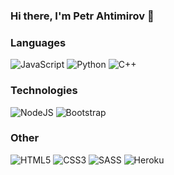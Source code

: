 ### Hi there, I'm Petr Ahtimirov 👋

### Languages
![JavaScript](https://img.shields.io/badge/javascript-0D1117.svg?style=for-the-badge&logo=javascript&logoColor=%23F7DF1E)  ![Python](https://img.shields.io/badge/python-0D1117?style=for-the-badge&logo=python&logoColor=1F6FEB)  ![C++](https://img.shields.io/badge/c++-0D1117.svg?style=for-the-badge&logo=c%2B%2B&logoColor=white)

### Technologies
![NodeJS](https://img.shields.io/badge/node.js-0D1117?style=flat-square&logo=node.js&logoColor=%23white)  ![Bootstrap](https://img.shields.io/badge/bootstrap-0D1117.svg?style=flat-square&logo=bootstrap&logoColor=%23563D7C)

### Other
![HTML5](https://img.shields.io/badge/html5-0D1117.svg?style=flat-square&logo=html5&logoColor=%23E34F26)  ![CSS3](https://img.shields.io/badge/css3-0D1117.svg?style=flat-square&logo=css3&logoColor=%231572B6) ![SASS](https://img.shields.io/badge/SASS-0D1117.svg?style=flat-square&logo=SASS&logoColor=hotpink) ![Heroku](https://img.shields.io/badge/heroku-0D1117.svg?style=flat-square&logo=heroku&logoColor=%23430098)

<!--
**PetrAhtimirov/PetrAhtimirov** is a ✨ _special_ ✨ repository because its `README.md` (this file) appears on your GitHub profile.

Here are some ideas to get you started:

- 🔭 I’m currently working on ...
- 🌱 I’m currently learning ...
- 👯 I’m looking to collaborate on ...
- 🤔 I’m looking for help with ...
- 💬 Ask me about ...
- 📫 How to reach me: ...
- 😄 Pronouns: ...
- ⚡ Fun fact: ...
-->
